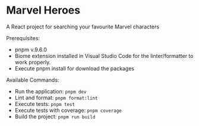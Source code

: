 # Marvel Heroes

A React project for searching your favourite Marvel characters

Prerequisites:
- pnpm v.9.6.0
- Biome extension installed in Visual Studio Code for the linter/formatter to work properly.
- Execute pnpm install for download the packages

Available Commands:
- Run the application: ```pnpm dev```
- Lint and format: ```pnpm format:lint```
- Execute tests: ```pnpm test```
- Execute tests with coverage: ```pnpm coverage```
- Build the project:  ```pnpm run build```


